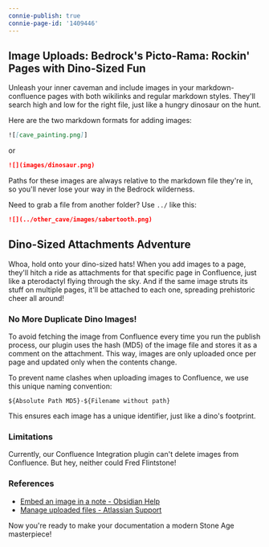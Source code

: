 ```yaml
---
connie-publish: true
connie-page-id: '1409446'
---
```

## Image Uploads: Bedrock's Picto-Rama: Rockin' Pages with Dino-Sized Fun

Unleash your inner caveman and include images in your markdown-confluence pages with both wikilinks and regular markdown styles. They'll search high and low for the right file, just like a hungry dinosaur on the hunt.

Here are the two markdown formats for adding images:

```md
![[cave_painting.png]]
```
or 
```md
![](images/dinosaur.png)
```

Paths for these images are always relative to the markdown file they're in, so you'll never lose your way in the Bedrock wilderness.

Need to grab a file from another folder? Use `../` like this:

```md
![](../other_cave/images/sabertooth.png)
```

## Dino-Sized Attachments Adventure

Whoa, hold onto your dino-sized hats! When you add images to a page, they'll hitch a ride as attachments for that specific page in Confluence, just like a pterodactyl flying through the sky. And if the same image struts its stuff on multiple pages, it'll be attached to each one, spreading prehistoric cheer all around!

### No More Duplicate Dino Images!

To avoid fetching the image from Confluence every time you run the publish process, our plugin uses the hash (MD5) of the image file and stores it as a comment on the attachment. This way, images are only uploaded once per page and updated only when the contents change.

To prevent name clashes when uploading images to Confluence, we use this unique naming convention:

```
${Absolute Path MD5}-${Filename without path}
```

This ensures each image has a unique identifier, just like a dino's footprint.

### Limitations

Currently, our Confluence Integration plugin can't delete images from Confluence. But hey, neither could Fred Flintstone!

### References

- [Embed an image in a note - Obsidian Help](https://help.obsidian.md/Linking+notes+and+files/Embedding+files#Embed+an+image+in+a+note)
- [Manage uploaded files - Atlassian Support](https://support.atlassian.com/confluence-cloud/docs/manage-uploaded-files/)

Now you're ready to make your documentation a modern Stone Age masterpiece!